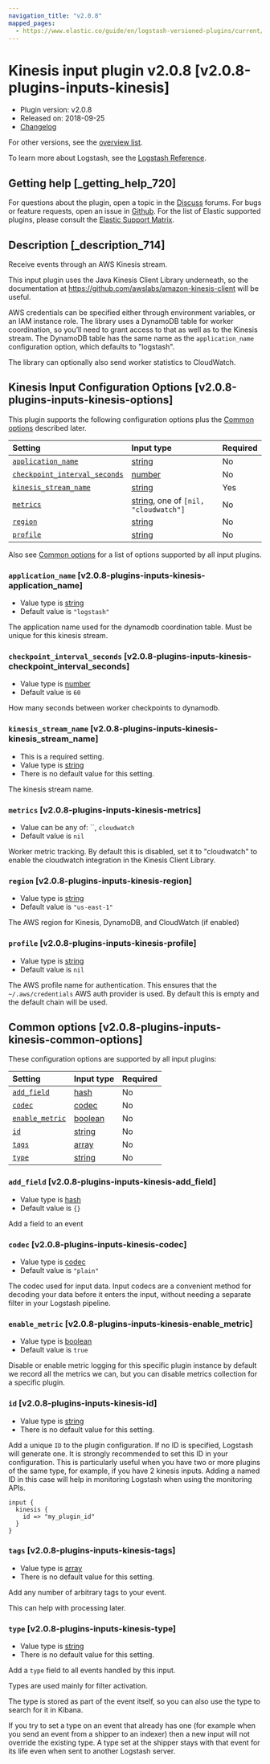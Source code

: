 ```yaml
---
navigation_title: "v2.0.8"
mapped_pages:
  - https://www.elastic.co/guide/en/logstash-versioned-plugins/current/v2.0.8-plugins-inputs-kinesis.html
---
```


# Kinesis input plugin v2.0.8 [v2.0.8-plugins-inputs-kinesis]

* Plugin version: v2.0.8
* Released on: 2018-09-25
* [Changelog](https://github.com/logstash-plugins/logstash-input-kinesis/blob/v2.0.8/CHANGELOG.md)

For other versions, see the [overview list](input-kinesis-index.md).

To learn more about Logstash, see the [Logstash Reference](https://www.elastic.co/guide/en/logstash/current/index.html).

## Getting help [_getting_help_720]

For questions about the plugin, open a topic in the [Discuss](http://discuss.elastic.co) forums. For bugs or feature requests, open an issue in [Github](https://github.com/logstash-plugins/logstash-input-kinesis). For the list of Elastic supported plugins, please consult the [Elastic Support Matrix](https://www.elastic.co/support/matrix#matrix_logstash_plugins).

## Description [_description_714]

Receive events through an AWS Kinesis stream.

This input plugin uses the Java Kinesis Client Library underneath, so the documentation at <https://github.com/awslabs/amazon-kinesis-client> will be useful.

AWS credentials can be specified either through environment variables, or an IAM instance role. The library uses a DynamoDB table for worker coordination, so you’ll need to grant access to that as well as to the Kinesis stream. The DynamoDB table has the same name as the `application_name` configuration option, which defaults to "logstash".

The library can optionally also send worker statistics to CloudWatch.

## Kinesis Input Configuration Options [v2.0.8-plugins-inputs-kinesis-options]

This plugin supports the following configuration options plus the [Common options](v2-0-8-plugins-inputs-kinesis.md#v2.0.8-plugins-inputs-kinesis-common-options) described later.

| Setting | Input type | Required |
| :- | :- | :- |
| [`application_name`](v2-0-8-plugins-inputs-kinesis.md#v2.0.8-plugins-inputs-kinesis-application_name) | [string](/lsr/value-types.md#string) | No |
| [`checkpoint_interval_seconds`](v2-0-8-plugins-inputs-kinesis.md#v2.0.8-plugins-inputs-kinesis-checkpoint_interval_seconds) | [number](/lsr/value-types.md#number) | No |
| [`kinesis_stream_name`](v2-0-8-plugins-inputs-kinesis.md#v2.0.8-plugins-inputs-kinesis-kinesis_stream_name) | [string](/lsr/value-types.md#string) | Yes |
| [`metrics`](v2-0-8-plugins-inputs-kinesis.md#v2.0.8-plugins-inputs-kinesis-metrics) | [string](/lsr/value-types.md#string), one of `[nil, "cloudwatch"]` | No |
| [`region`](v2-0-8-plugins-inputs-kinesis.md#v2.0.8-plugins-inputs-kinesis-region) | [string](/lsr/value-types.md#string) | No |
| [`profile`](v2-0-8-plugins-inputs-kinesis.md#v2.0.8-plugins-inputs-kinesis-profile) | [string](/lsr/value-types.md#string) | No |

Also see [Common options](v2-0-8-plugins-inputs-kinesis.md#v2.0.8-plugins-inputs-kinesis-common-options) for a list of options supported by all input plugins.

### `application_name` [v2.0.8-plugins-inputs-kinesis-application_name]

* Value type is [string](/lsr/value-types.md#string)
* Default value is `"logstash"`

The application name used for the dynamodb coordination table. Must be unique for this kinesis stream.

### `checkpoint_interval_seconds` [v2.0.8-plugins-inputs-kinesis-checkpoint_interval_seconds]

* Value type is [number](/lsr/value-types.md#number)
* Default value is `60`

How many seconds between worker checkpoints to dynamodb.

### `kinesis_stream_name` [v2.0.8-plugins-inputs-kinesis-kinesis_stream_name]

* This is a required setting.
* Value type is [string](/lsr/value-types.md#string)
* There is no default value for this setting.

The kinesis stream name.

### `metrics` [v2.0.8-plugins-inputs-kinesis-metrics]

* Value can be any of: \`\`, `cloudwatch`
* Default value is `nil`

Worker metric tracking. By default this is disabled, set it to "cloudwatch" to enable the cloudwatch integration in the Kinesis Client Library.

### `region` [v2.0.8-plugins-inputs-kinesis-region]

* Value type is [string](/lsr/value-types.md#string)
* Default value is `"us-east-1"`

The AWS region for Kinesis, DynamoDB, and CloudWatch (if enabled)

### `profile` [v2.0.8-plugins-inputs-kinesis-profile]

* Value type is [string](/lsr/value-types.md#string)
* Default value is `nil`

The AWS profile name for authentication. This ensures that the `~/.aws/credentials` AWS auth provider is used. By default this is empty and the default chain will be used.

## Common options [v2.0.8-plugins-inputs-kinesis-common-options]

These configuration options are supported by all input plugins:

| Setting | Input type | Required |
| :- | :- | :- |
| [`add_field`](v2-0-8-plugins-inputs-kinesis.md#v2.0.8-plugins-inputs-kinesis-add_field) | [hash](/lsr/value-types.md#hash) | No |
| [`codec`](v2-0-8-plugins-inputs-kinesis.md#v2.0.8-plugins-inputs-kinesis-codec) | [codec](/lsr/value-types.md#codec) | No |
| [`enable_metric`](v2-0-8-plugins-inputs-kinesis.md#v2.0.8-plugins-inputs-kinesis-enable_metric) | [boolean](/lsr/value-types.md#boolean) | No |
| [`id`](v2-0-8-plugins-inputs-kinesis.md#v2.0.8-plugins-inputs-kinesis-id) | [string](/lsr/value-types.md#string) | No |
| [`tags`](v2-0-8-plugins-inputs-kinesis.md#v2.0.8-plugins-inputs-kinesis-tags) | [array](/lsr/value-types.md#array) | No |
| [`type`](v2-0-8-plugins-inputs-kinesis.md#v2.0.8-plugins-inputs-kinesis-type) | [string](/lsr/value-types.md#string) | No |

### `add_field` [v2.0.8-plugins-inputs-kinesis-add_field]

* Value type is [hash](/lsr/value-types.md#hash)
* Default value is `{}`

Add a field to an event

### `codec` [v2.0.8-plugins-inputs-kinesis-codec]

* Value type is [codec](/lsr/value-types.md#codec)
* Default value is `"plain"`

The codec used for input data. Input codecs are a convenient method for decoding your data before it enters the input, without needing a separate filter in your Logstash pipeline.

### `enable_metric` [v2.0.8-plugins-inputs-kinesis-enable_metric]

* Value type is [boolean](/lsr/value-types.md#boolean)
* Default value is `true`

Disable or enable metric logging for this specific plugin instance by default we record all the metrics we can, but you can disable metrics collection for a specific plugin.

### `id` [v2.0.8-plugins-inputs-kinesis-id]

* Value type is [string](/lsr/value-types.md#string)
* There is no default value for this setting.

Add a unique `ID` to the plugin configuration. If no ID is specified, Logstash will generate one. It is strongly recommended to set this ID in your configuration. This is particularly useful when you have two or more plugins of the same type, for example, if you have 2 kinesis inputs. Adding a named ID in this case will help in monitoring Logstash when using the monitoring APIs.

```
input {
  kinesis {
    id => "my_plugin_id"
  }
}
```

### `tags` [v2.0.8-plugins-inputs-kinesis-tags]

* Value type is [array](/lsr/value-types.md#array)
* There is no default value for this setting.

Add any number of arbitrary tags to your event.

This can help with processing later.

### `type` [v2.0.8-plugins-inputs-kinesis-type]

* Value type is [string](/lsr/value-types.md#string)
* There is no default value for this setting.

Add a `type` field to all events handled by this input.

Types are used mainly for filter activation.

The type is stored as part of the event itself, so you can also use the type to search for it in Kibana.

If you try to set a type on an event that already has one (for example when you send an event from a shipper to an indexer) then a new input will not override the existing type. A type set at the shipper stays with that event for its life even when sent to another Logstash server.
